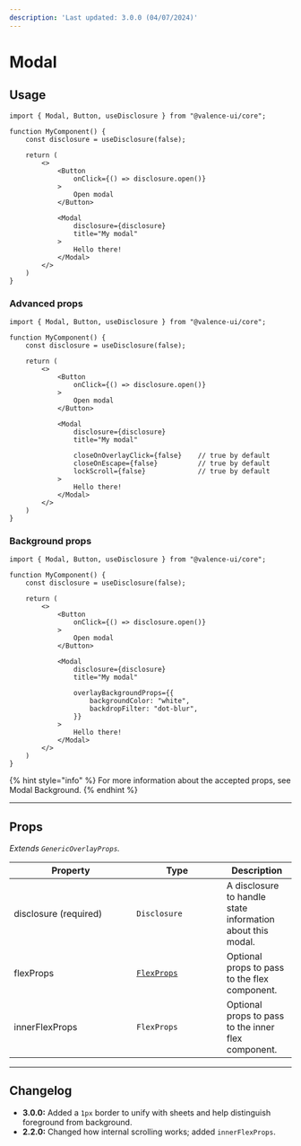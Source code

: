 ```yaml
---
description: 'Last updated: 3.0.0 (04/07/2024)'
---
```


# Modal

## Usage

```tsx
import { Modal, Button, useDisclosure } from "@valence-ui/core";

function MyComponent() { 
    const disclosure = useDisclosure(false);

    return ( 
        <>
            <Button
                onClick={() => disclosure.open()}
            >
                Open modal
            </Button>
            
            <Modal
                disclosure={disclosure}
                title="My modal"
            >
                Hello there!
            </Modal>
        </>
    )
}
```

### Advanced props

```tsx
import { Modal, Button, useDisclosure } from "@valence-ui/core";

function MyComponent() { 
    const disclosure = useDisclosure(false);

    return ( 
        <>
            <Button
                onClick={() => disclosure.open()}
            >
                Open modal
            </Button>
            
            <Modal
                disclosure={disclosure}
                title="My modal"
                
                closeOnOverlayClick={false}    // true by default
                closeOnEscape={false}          // true by default 
                lockScroll={false}             // true by default
            >
                Hello there!
            </Modal>
        </>
    )
}
```

### Background props

```tsx
import { Modal, Button, useDisclosure } from "@valence-ui/core";

function MyComponent() { 
    const disclosure = useDisclosure(false);

    return ( 
        <>
            <Button
                onClick={() => disclosure.open()}
            >
                Open modal
            </Button>
            
            <Modal
                disclosure={disclosure}
                title="My modal"
                
                overlayBackgroundProps={{
                    backgroundColor: "white",
                    backdropFilter: "dot-blur",
                }}
            >
                Hello there!
            </Modal>
        </>
    )
}
```

{% hint style="info" %}
For more information about the accepted props, see Modal Background.
{% endhint %}

***

## Props

_Extends `GenericOverlayProps`._

<table data-full-width="true"><thead><tr><th width="203">Property</th><th width="145">Type</th><th>Description</th></tr></thead><tbody><tr><td>disclosure (required)</td><td><code>Disclosure</code></td><td>A disclosure to handle state information about this modal.</td></tr><tr><td>flexProps</td><td><a href="../layout/flex/#props"><code>FlexProps</code></a></td><td>Optional props to pass to the flex component.</td></tr><tr><td>innerFlexProps</td><td><code>FlexProps</code></td><td>Optional props to pass to the inner flex component.</td></tr></tbody></table>

***

## Changelog

* **3.0.0:** Added a `1px` border to unify with sheets and help distinguish foreground from background.
* **2.2.0:** Changed how internal scrolling works; added `innerFlexProps`.

